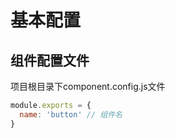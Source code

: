 # 基本配置

## 组件配置文件
项目根目录下component.config.js文件
``` javascript
module.exports = {
  name: 'button' // 组件名
}
```